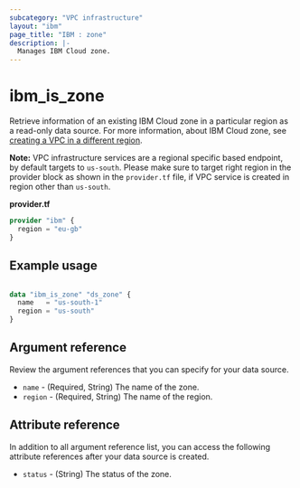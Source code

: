 ```yaml
---
subcategory: "VPC infrastructure"
layout: "ibm"
page_title: "IBM : zone"
description: |-
  Manages IBM Cloud zone.
---
```


# ibm_is_zone
Retrieve information of an existing IBM Cloud zone in a particular region as a read-only data source. For more information, about IBM Cloud zone, see [creating a VPC in a different region](https://cloud.ibm.com/docs/vpc?topic=vpc-creating-a-vpc-in-a-different-region).

**Note:** 
VPC infrastructure services are a regional specific based endpoint, by default targets to `us-south`. Please make sure to target right region in the provider block as shown in the `provider.tf` file, if VPC service is created in region other than `us-south`.

**provider.tf**

```terraform
provider "ibm" {
  region = "eu-gb"
}
```

## Example usage

```terraform

data "ibm_is_zone" "ds_zone" {
  name   = "us-south-1"
  region = "us-south"
}

```

## Argument reference
Review the argument references that you can specify for your data source. 

- `name` - (Required, String) The name of the zone.
- `region` - (Required, String) The name of the region.

## Attribute reference
In addition to all argument reference list, you can access the following attribute references after your data source is created. 

- `status` - (String) The status of the zone.
